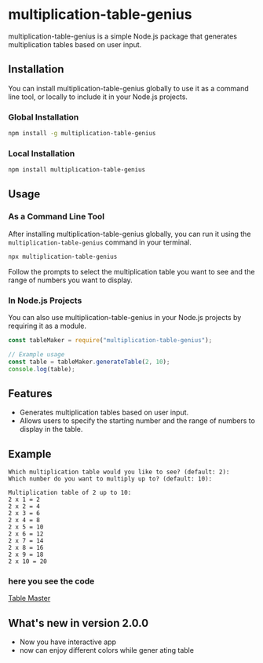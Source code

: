 # multiplication-table-genius

multiplication-table-genius is a simple Node.js package that generates multiplication tables based on user input.

## Installation

You can install multiplication-table-genius globally to use it as a command line tool, or locally to include it in your Node.js projects.

### Global Installation

```bash
npm install -g multiplication-table-genius
```

### Local Installation

```bash
npm install multiplication-table-genius
```

## Usage

### As a Command Line Tool

After installing multiplication-table-genius globally, you can run it using the `multiplication-table-genius` command in your terminal.

```bash
npx multiplication-table-genius
```

Follow the prompts to select the multiplication table you want to see and the range of numbers you want to display.

### In Node.js Projects

You can also use multiplication-table-genius in your Node.js projects by requiring it as a module.

```javascript
const tableMaker = require("multiplication-table-genius");

// Example usage
const table = tableMaker.generateTable(2, 10);
console.log(table);
```

## Features

- Generates multiplication tables based on user input.
- Allows users to specify the starting number and the range of numbers to display in the table.

## Example

```
Which multiplication table would you like to see? (default: 2):
Which number do you want to multiply up to? (default: 10):

Multiplication table of 2 up to 10:
2 x 1 = 2
2 x 2 = 4
2 x 3 = 6
2 x 4 = 8
2 x 5 = 10
2 x 6 = 12
2 x 7 = 14
2 x 8 = 16
2 x 9 = 18
2 x 10 = 20
```

### here you see the code

[Table Master](https://github.com/ahmedjawad1857/simple_node_projects/multiplication-table-genius-console-app)

## What's new in version 2.0.0

- Now you have interactive app
- now can enjoy different colors while gener
  ating table

